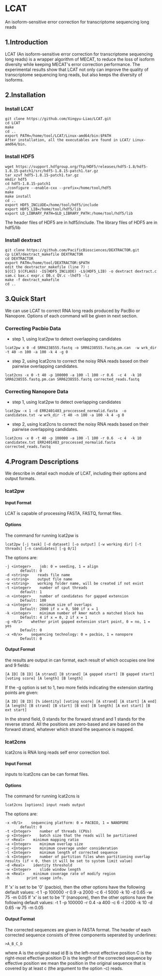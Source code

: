 # LCAT
An isoform-sensitive error correction for transcriptome sequencing long reads
## 1.Introduction
LCAT (An isoform-sensitive error correction for transcriptome sequencing long reads) is a wrapper algorithm of MECAT, to reduce the loss of isoform diversity while keeping MECAT's error correction performance. The experimental results show that LCAT not only can improve the quality of transcriptome sequencing long reads, but also keeps the diversity of isoforms.
## 2.Installation
### Install LCAT
```
git clone https://github.com/Xingyu-Liao/LCAT.git
cd LCAT
make
cd ..
export PATH=/home/tool/LCAT/Linux-amd64/bin:$PATH
After installation, all the executables are found in LCAT/ Linux-amd64/bin.
```
### Install HDF5
```
wget https://support.hdfgroup.org/ftp/HDF5/releases/hdf5-1.8/hdf5-1.8.15-patch1/src/hdf5-1.8.15-patch1.tar.gz
tar xzvf hdf5-1.8.15-patch1.tar.gz
mkdir hdf5
cd hdf5-1.8.15-patch1
./configure --enable-cxx --prefix=/home/tool/hdf5
make
make install
cd ..
export HDF5_INCLUDE=/home/tool/hdf5/include
export HDF5_LIB=/home/tool/hdf5/lib
export LD_LIBRARY_PATH=$LD_LIBRARY_PATH:/home/tool/hdf5/lib
```
The header files of HDF5 are in hdf5/include. The library files of HDF5 are in hdf5/lib
### Install dextract
```
git clone https://github.com/PacificBiosciences/DEXTRACTOR.git
cp LCAT/dextract_makefile DEXTRACTOR
cd DEXTRACTOR
export PATH=/home/tool/DEXTRACTOR:$PATH
edit the dextractor_makefile (line 7) :
${CC} $(CFLAGS) -I$(HDF5_INCLUDE) -L$(HDF5_LIB) -o dextract dextract.c sam.c bax.c expr.c DB.c QV.c -lhdf5 -lz
make -f dextract_makefile
cd ..
```
## 3.Quick Start
We can use LCAT to correct RNA long reads produced by PacBio or Nanopore. Options of each command will be given in next section.
### Correcting Pacbio Data
* step 1, using lcat2pw to detect overlapping candidates
```
lcat2pw x 0 -d SRR6238555.fastq -o SRR6238555.fastq.pm.can  -w wrk_dir -t 40 -n 100 -a 100 -k 4 -g 0
```
* step 2, using lcat2cns to correct the noisy RNA reads based on their pairwise overlapping candidates.
```
lcat2cns -x 0 -t 40 -p 100000 -a 100 -l 100 -r 0.6  -c 4  -k 10 SRR6238555.fastq.pm.can SRR6238555.fastq corrected_reads.fastq
```
### Correcting Nanopore Data
* step 1, using lcat2pw to detect overlapping candidates
```
lcat2pw -x 1 -d ERR2401483_proccessed_normalid.fasta  -o candidatex.txt -w wrk_dir -t 40 -n 100 -a 100 -k 4 -g 0
```
* step 2, using lcat2cns to correct the noisy RNA reads based on their pairwise overlapping candidates.
```
lcat2cns -x 0 -t 40 -p 100000 -a 100 -l 100 -r 0.6  -c 4  -k 10 candidatex.txt ERR2401483_proccessed_normalid.fasta corrected_reads.fastq
```
## 4.Program Descriptions
We describe in detail each module of LCAT, including their options and output formats.
### lcat2pw
#### Input Format
LCAT is capable of processing FASTA, FASTQ, format files.
#### Options
The command for running lcat2pw is
```
lcat2pw [-j task] [-d dataset] [-o output] [-w working dir] [-t threads] [-n candidates] [-g 0/1]
```
The options are:
```
-j <integer>    job: 0 = seeding, 1 = align
       default: 0
-d <string>    reads file name
-o <string>    output file name
-w <string>    working folder name, will be created if not exist
-t <integer>    number of cput threads
       default: 1
-n <integer>    number of candidates for gapped extension
       Default: 100
-a <integer>    minimum size of overlaps
       Default: 2000 if x = 0, 500 if x = 1
-k <integer>    minimum number of kmer match a matched block has
       Default: 4 if x = 0, 2 if x = 1
-g <0/1>    whether print gapped extension start point, 0 = no, 1 = yes
       Default: 0
-x <0/x>    sequencing technology: 0 = pacbio, 1 = nanopore
       Default: 0
```
#### Output Format
the results are output in can format, each result of which occupies one line and 9 fields:
```
[A ID] [B ID] [A strand] [B strand] [A gapped start] [B gapped start] [voting score] [A length] [B length]
```
If the -g option is set to 1, two more fields indicating the extension starting points are given:
```
[A ID] [B ID] [% identity] [voting score] [A strand] [A start] [A end] [A length] [B strand] [B start] [B end] [B length] [A ext start] [B ext start]
```
In the strand field, 0 stands for the forward strand and 1 stands for the reverse strand. All the positions are zero-based and are based on the forward strand, whatever which strand the sequence is mapped.
### lcat2cns
lcat2cns is RNA long reads self error correction tool.
#### Input Format
inputs to lcat2cns can be can format files.
#### Options
The command for running lcat2cns is
```
lcat2cns [options] input reads output
```
The options are:
```
-x <0/1>    sequencing platform: 0 = PACBIO, 1 = NANOPORE
       default: 0
-t <Integer>    number of threads (CPUs)
-p <Integer>    batch size that the reads will be partitioned
-r <Real>    minimum mapping ratio
-a <Integer>    minimum overlap size
-c <Integer>    minimum coverage under consideration
-l <Integer>    minimum length of corrected sequence
-k <Integer>    number of partition files when partitioning overlap results (if < 0, then it will be set to system limit value)
-d <Real>    identity threshold
-w <Integer>    slide window length
-m <Real>    minimum coverage rate of modify region
-h        print usage info.
```
If 'x' is set to be '0' (pacbio), then the other options have the following default values:
-t 1 -p 100000 -r 0.9 -a 2000 -c 6 -l 5000 -k 10 -d 0.65 -w 75 -m 0.05
If 'x' is set to be '1' (nanopore), then the other options have the following default values:
-t 1 -p 100000 -r 0.4 -a 400 -c 6 -l 2000 -k 10 -d 0.65 -w 75 -m 0.05
#### Output Format
The corrected sequences are given in FASTA format. The header of each corrected sequence consists of three components seperated by underlines:
```
>A_B_C_D
```
where
A is the original read id
B is the left-most effective position
C is the right-most effective position
D is the length of the corrected sequence
by effective position we mean the position in the original sequence that is covered by at least c (the argument to the option -c) reads.

